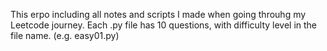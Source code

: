This erpo including all notes and scripts I made when going throuhg my Leetcode journey. 
Each .py file has 10 questions, with difficulty level in the file name. (e.g. easy01.py)
